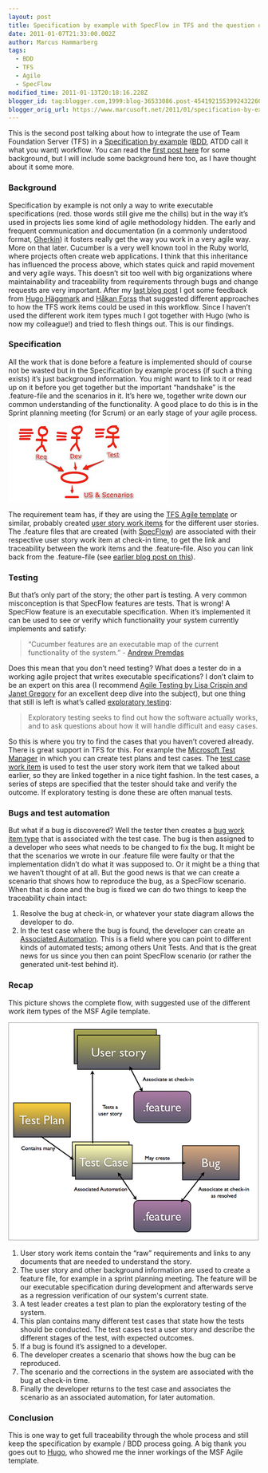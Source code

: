 ```yaml
---
layout: post
title: Specification by example with SpecFlow in TFS and the question of traceability
date: 2011-01-07T21:33:00.002Z
author: Marcus Hammarberg
tags:
  - BDD
  - TFS
  - Agile
  - SpecFlow
modified_time: 2011-01-13T20:18:16.228Z
blogger_id: tag:blogger.com,1999:blog-36533086.post-4541921553992432260
blogger_orig_url: https://www.marcusoft.net/2011/01/specification-by-example-with-specflow.html
---
```


This is the second post talking about how to integrate the use of Team Foundation Server (TFS) in a [Specification by example](http://specificationbyexample.com/) ([BDD](http://en.wikipedia.org/wiki/Behavior_Driven_Development), ATDD call it what you want) workflow. You can read the [first post here](https://www.marcusoft.net/2010/12/managing-bdd-features-in-your-project.html) for some background, but I will include some background here too, as I have thought about it some more.

### Background

Specification by example is not only a way to write executable specifications (red. those words still give me the chills) but in the way it’s used in projects lies some kind of agile methodology hidden. The early and frequent communication and documentation (in a commonly understood format, [Gherkin](https://github.com/aslakhellesoy/cucumber/wiki/gherkin)) it fosters really get the way you work in a very agile way. More on that later. Cucumber is a very well known tool in the Ruby world, where projects often create web applications. I think that this inheritance has influenced the process above, which states quick and rapid movement and very agile ways. This doesn’t sit too well with big organizations where maintainability and traceability from requirements through bugs and change requests are very important. After my [last blog post](https://www.marcusoft.net/2010/12/managing-bdd-features-in-your-project.html) I got some feedback from [Hugo Häggmark](http://www.hugohaggmark.com/) and [Håkan Forss](http://hakanforss.wordpress.com/) that suggested different approaches to how the TFS work items could be used in this workflow. Since I haven’t used the different work item types much I got together with Hugo (who is now my colleague!) and tried to flesh things out. This is our findings.

### Specification

All the work that is done before a feature is implemented should of course not be wasted but in the Specification by example process (if such a thing exists) it’s just background information. You might want to link to it or read up on it before you get together but the important “handshake” is the .feature-file and the scenarios in it. It’s here we, together write down our common understanding of the functionality. A good place to do this is in the Sprint planning meeting (for Scrum) or an early stage of your agile process.

![All roles bring their respective background to the specification workshop](/img/specws.jpg)

The requirement team has, if they are using the [TFS Agile template](http://msdn.microsoft.com/en-us/library/dd997897.aspx) or similar, probably created [user story work items](http://msdn.microsoft.com/en-us/library/dd380634.aspx) for the different user stories. The .feature files that are created (with [SpecFlow](http://www.specflow.org/)) are associated with their respective user story work item at check-in time, to get the link and traceability between the work items and the .feature-file. Also you can link back from the .feature-file (see [earlier blog post on this](https://www.marcusoft.net/2010/12/managing-bdd-features-in-your-project.html)).

### Testing

But that’s only part of the story; the other part is testing. A very common misconception is that SpecFlow features are tests. That is wrong! A SpecFlow feature is an executable specification. When it’s implemented it can be used to see or verify which functionality your system currently implements and satisfy:

> “Cucumber features are an executable map of the current functionality of the system.” - [Andrew Premdas](http://groups.google.com/group/behaviordrivendevelopment/msg/e8b983ae5b433b99?pli=1)

Does this mean that you don’t need testing? What does a tester do in a working agile project that writes executable specifications? I don’t claim to be an expert on this area (I recommend [Agile Testing by Lisa Crispin and Janet Gregory](http://www.amazon.com/Agile-Testing-Practical-Guide-Testers/dp/0321534468) for an excellent deep dive into the subject), but one thing that still is left is what’s called [exploratory testing](http://en.wikipedia.org/wiki/Exploratory_testing):

> Exploratory testing seeks to find out how the software actually works, and to ask questions about how it will handle difficult and easy cases.

So this is where you try to find the cases that you haven’t covered already. There is great support in TFS for this. For example the [Microsoft Test Manager](http://msdn.microsoft.com/en-us/library/bb385901.aspx) in which you can create test plans and test cases. The [test case work item](http://msdn.microsoft.com/en-us/library/dd380712.aspx) is used to test the user story work item that we talked about earlier, so they are linked together in a nice tight fashion. In the test cases, a series of steps are specified that the tester should take and verify the outcome. If exploratory testing is done these are often manual tests.

### Bugs and test automation

But what if a bug is discovered? Well the tester then creates a [bug work item type](http://msdn.microsoft.com/en-us/library/dd380645.aspx) that is associated with the test case. The bug is then assigned to a developer who sees what needs to be changed to fix the bug. It might be that the scenarios we wrote in our .feature file were faulty or that the implementation didn’t do what it was supposed to. Or it might be a thing that we haven’t thought of at all. But the good news is that we can create a scenario that shows how to reproduce the bug, as a SpecFlow scenario. When that is done and the bug is fixed we can do two things to keep the traceability chain intact:

1. Resolve the bug at check-in, or whatever your state diagram allows the developer to do.
2. In the test case where the bug is found, the developer can create an [Associated Automation](http://msdn.microsoft.com/en-us/library/dd553273.aspx). This is a field where you can point to different kinds of automated tests; among others Unit Tests. And that is the great news for us since you then can point SpecFlow scenario (or rather the generated unit-test behind it).

### Recap

This picture shows the complete flow, with suggested use of the different work item types of the MSF Agile template.

![linking work items and features](/img/linking%2520work%2520items%2520and%2520features_thumb%255B10%255D.png)

1. User story work items contain the “raw” requirements and links to any documents that are needed to understand the story.
2. The user story and other background information are used to create a feature file, for example in a sprint planning meeting. The feature will be our executable specification during development and afterwards serve as a regression verification of our system's current state.
3. A test leader creates a test plan to plan the exploratory testing of the system.
4. This plan contains many different test cases that state how the tests should be conducted. The test cases test a user story and describe the different stages of the test, with expected outcomes.
5. If a bug is found it’s assigned to a developer.
6. The developer creates a scenario that shows how the bug can be reproduced.
7. The scenario and the corrections in the system are associated with the bug at check-in time.
8. Finally the developer returns to the test case and associates the scenario as an associated automation, for later automation.

### Conclusion

This is one way to get full traceability through the whole process and still keep the specification by example / BDD process going. A big thank you goes out to [Hugo](http://www.hugohaggmark.com/), who showed me the inner workings of the MSF Agile template.
